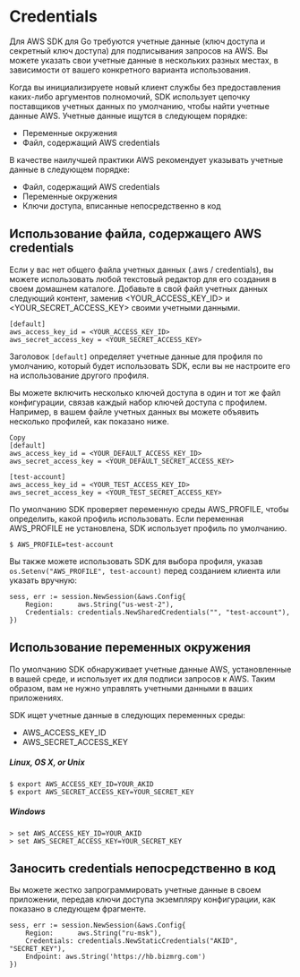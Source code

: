 # Credentials

Для AWS SDK для Go требуются учетные данные (ключ доступа и секретный ключ доступа) для подписывания запросов на AWS. Вы можете указать свои учетные данные в нескольких разных местах, в зависимости от вашего конкретного варианта использования.

Когда вы инициализируете новый клиент службы без предоставления каких-либо аргументов полномочий, SDK использует цепочку поставщиков учетных данных по умолчанию, чтобы найти учетные данные AWS. Учетные данные ищутся в следующем порядке:

* Переменные окружения
* Файл, содержащий AWS credentials

В качестве наилучшей практики AWS рекомендует указывать учетные данные в следующем порядке:

* Файл, содержащий AWS credentials
* Переменные окружения
* Ключи доступа, вписанные непосредственно в код

## Использование файла, содержащего AWS credentials

Если у вас нет общего файла учетных данных (.aws / credentials), вы можете использовать любой текстовый редактор для его создания в своем домашнем каталоге. Добавьте в свой файл учетных данных следующий контент, заменив <YOUR_ACCESS_KEY_ID> и <YOUR_SECRET_ACCESS_KEY> своими учетными данными.

```
[default]
aws_access_key_id = <YOUR_ACCESS_KEY_ID>
aws_secret_access_key = <YOUR_SECRET_ACCESS_KEY>
```
Заголовок ```[default]``` определяет учетные данные для профиля по умолчанию, который будет использовать SDK, если вы не настроите его на использование другого профиля.

Вы можете включить несколько ключей доступа в один и тот же файл конфигурации, связав каждый набор ключей доступа с профилем. Например, в вашем файле учетных данных вы можете объявить несколько профилей, как показано ниже.
```
Copy
[default]
aws_access_key_id = <YOUR_DEFAULT_ACCESS_KEY_ID>
aws_secret_access_key = <YOUR_DEFAULT_SECRET_ACCESS_KEY>

[test-account]
aws_access_key_id = <YOUR_TEST_ACCESS_KEY_ID>
aws_secret_access_key = <YOUR_TEST_SECRET_ACCESS_KEY>
```

По умолчанию SDK проверяет переменную среды AWS_PROFILE, чтобы определить, какой профиль использовать. Если переменная AWS_PROFILE не установлена, SDK использует профиль по умолчанию.
```
$ AWS_PROFILE=test-account
```


Вы также можете использовать SDK для выбора профиля, указав ``` os.Setenv("AWS_PROFILE", test-account) ``` перед созданием клиента или указать вручную:
```
sess, err := session.NewSession(&aws.Config{
    Region:      aws.String("us-west-2"),
    Credentials: credentials.NewSharedCredentials("", "test-account"),
})
```
## Использование переменных окружения
По умолчанию SDK обнаруживает учетные данные AWS, установленные в вашей среде, и использует их для подписи запросов к AWS. Таким образом, вам не нужно управлять учетными данными в ваших приложениях.

SDK ищет учетные данные в следующих переменных среды:
* AWS_ACCESS_KEY_ID
* AWS_SECRET_ACCESS_KEY
##### Linux, OS X, or Unix
```
$ export AWS_ACCESS_KEY_ID=YOUR_AKID
$ export AWS_SECRET_ACCESS_KEY=YOUR_SECRET_KEY
```
##### Windows
```
> set AWS_ACCESS_KEY_ID=YOUR_AKID
> set AWS_SECRET_ACCESS_KEY=YOUR_SECRET_KEY
```
## Заносить credentials непосредственно в код

Вы можете жестко запрограммировать учетные данные в своем приложении, передав ключи доступа экземпляру конфигурации, как показано в следующем фрагменте.
```
sess, err := session.NewSession(&aws.Config{
    Region:      aws.String("ru-msk"),
    Credentials: credentials.NewStaticCredentials("AKID", "SECRET_KEY"),
    Endpoint: aws.String('https://hb.bizmrg.com')
})
```
